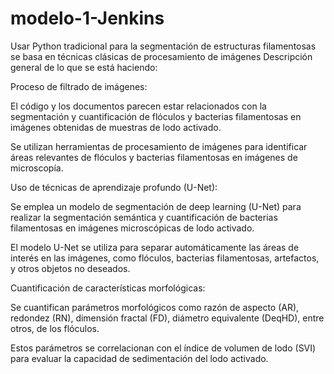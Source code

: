 # modelo-1-Jenkins
Usar Python tradicional para la segmentación de estructuras filamentosas se basa en técnicas clásicas de procesamiento de imágenes
Descripción general de lo que se está haciendo:

Proceso de filtrado de imágenes:

El código y los documentos parecen estar relacionados con la segmentación y cuantificación de flóculos y bacterias filamentosas en imágenes obtenidas de muestras de lodo activado.

Se utilizan herramientas de procesamiento de imágenes para identificar áreas relevantes de flóculos y bacterias filamentosas en imágenes de microscopía.

Uso de técnicas de aprendizaje profundo (U-Net):

Se emplea un modelo de segmentación de deep learning (U-Net) para realizar la segmentación semántica y cuantificación de bacterias filamentosas en imágenes microscópicas de lodo activado.

El modelo U-Net se utiliza para separar automáticamente las áreas de interés en las imágenes, como flóculos, bacterias filamentosas, artefactos, y otros objetos no deseados.

Cuantificación de características morfológicas:

Se cuantifican parámetros morfológicos como razón de aspecto (AR), redondez (RN), dimensión fractal (FD), diámetro equivalente (DeqHD), entre otros, de los flóculos.

Estos parámetros se correlacionan con el índice de volumen de lodo (SVI) para evaluar la capacidad de sedimentación del lodo activado.
